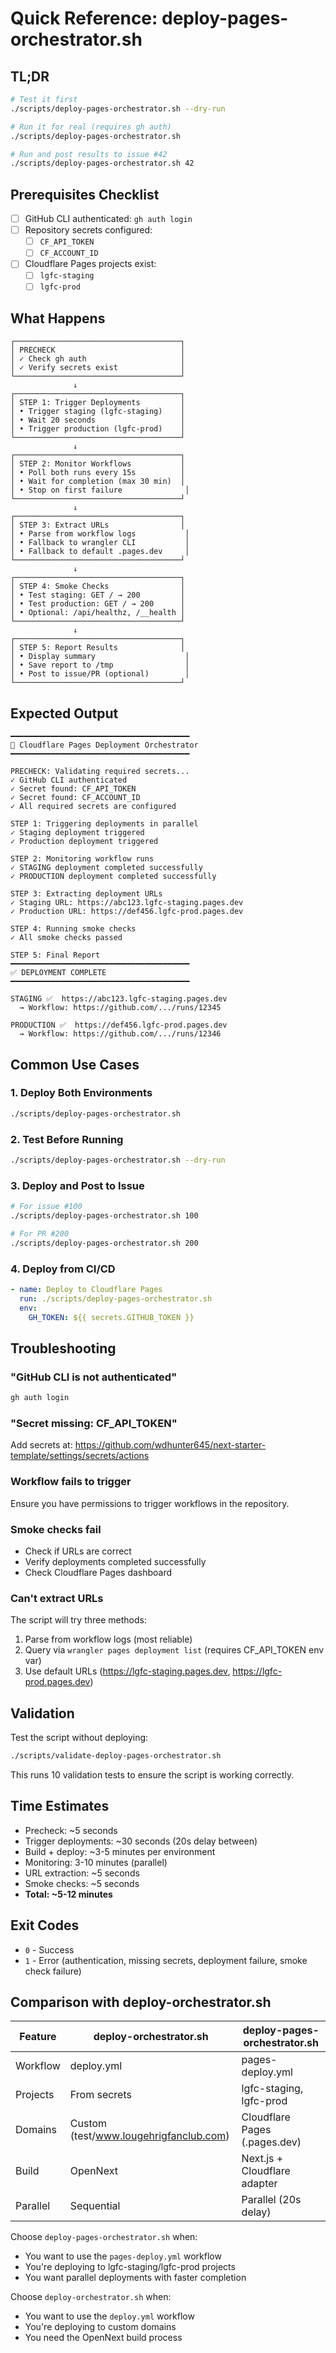 # Quick Reference: deploy-pages-orchestrator.sh

## TL;DR

```bash
# Test it first
./scripts/deploy-pages-orchestrator.sh --dry-run

# Run it for real (requires gh auth)
./scripts/deploy-pages-orchestrator.sh

# Run and post results to issue #42
./scripts/deploy-pages-orchestrator.sh 42
```

## Prerequisites Checklist

- [ ] GitHub CLI authenticated: `gh auth login`
- [ ] Repository secrets configured:
  - [ ] `CF_API_TOKEN`
  - [ ] `CF_ACCOUNT_ID`
- [ ] Cloudflare Pages projects exist:
  - [ ] `lgfc-staging`
  - [ ] `lgfc-prod`

## What Happens

```
┌─────────────────────────────────────┐
│ PRECHECK                            │
│ ✓ Check gh auth                     │
│ ✓ Verify secrets exist              │
└─────────────────────────────────────┘
              ↓
┌─────────────────────────────────────┐
│ STEP 1: Trigger Deployments         │
│ • Trigger staging (lgfc-staging)    │
│ • Wait 20 seconds                   │
│ • Trigger production (lgfc-prod)    │
└─────────────────────────────────────┘
              ↓
┌─────────────────────────────────────┐
│ STEP 2: Monitor Workflows           │
│ • Poll both runs every 15s          │
│ • Wait for completion (max 30 min)  │
│ • Stop on first failure              │
└─────────────────────────────────────┘
              ↓
┌─────────────────────────────────────┐
│ STEP 3: Extract URLs                │
│ • Parse from workflow logs           │
│ • Fallback to wrangler CLI           │
│ • Fallback to default .pages.dev     │
└─────────────────────────────────────┘
              ↓
┌─────────────────────────────────────┐
│ STEP 4: Smoke Checks                │
│ • Test staging: GET / → 200         │
│ • Test production: GET / → 200      │
│ • Optional: /api/healthz, /__health │
└─────────────────────────────────────┘
              ↓
┌─────────────────────────────────────┐
│ STEP 5: Report Results              │
│ • Display summary                    │
│ • Save report to /tmp                │
│ • Post to issue/PR (optional)        │
└─────────────────────────────────────┘
```

## Expected Output

```
━━━━━━━━━━━━━━━━━━━━━━━━━━━━━━━━━━━━━━━━
🚀 Cloudflare Pages Deployment Orchestrator
━━━━━━━━━━━━━━━━━━━━━━━━━━━━━━━━━━━━━━━━

PRECHECK: Validating required secrets...
✓ GitHub CLI authenticated
✓ Secret found: CF_API_TOKEN
✓ Secret found: CF_ACCOUNT_ID
✓ All required secrets are configured

STEP 1: Triggering deployments in parallel
✓ Staging deployment triggered
✓ Production deployment triggered

STEP 2: Monitoring workflow runs
✓ STAGING deployment completed successfully
✓ PRODUCTION deployment completed successfully

STEP 3: Extracting deployment URLs
✓ Staging URL: https://abc123.lgfc-staging.pages.dev
✓ Production URL: https://def456.lgfc-prod.pages.dev

STEP 4: Running smoke checks
✓ All smoke checks passed

STEP 5: Final Report
━━━━━━━━━━━━━━━━━━━━━━━━━━━━━━━━━━━━━━━━
✅ DEPLOYMENT COMPLETE
━━━━━━━━━━━━━━━━━━━━━━━━━━━━━━━━━━━━━━━━

STAGING ✅  https://abc123.lgfc-staging.pages.dev
  → Workflow: https://github.com/.../runs/12345

PRODUCTION ✅  https://def456.lgfc-prod.pages.dev
  → Workflow: https://github.com/.../runs/12346
```

## Common Use Cases

### 1. Deploy Both Environments

```bash
./scripts/deploy-pages-orchestrator.sh
```

### 2. Test Before Running

```bash
./scripts/deploy-pages-orchestrator.sh --dry-run
```

### 3. Deploy and Post to Issue

```bash
# For issue #100
./scripts/deploy-pages-orchestrator.sh 100

# For PR #200
./scripts/deploy-pages-orchestrator.sh 200
```

### 4. Deploy from CI/CD

```yaml
- name: Deploy to Cloudflare Pages
  run: ./scripts/deploy-pages-orchestrator.sh
  env:
    GH_TOKEN: ${{ secrets.GITHUB_TOKEN }}
```

## Troubleshooting

### "GitHub CLI is not authenticated"

```bash
gh auth login
```

### "Secret missing: CF_API_TOKEN"

Add secrets at: https://github.com/wdhunter645/next-starter-template/settings/secrets/actions

### Workflow fails to trigger

Ensure you have permissions to trigger workflows in the repository.

### Smoke checks fail

- Check if URLs are correct
- Verify deployments completed successfully
- Check Cloudflare Pages dashboard

### Can't extract URLs

The script will try three methods:
1. Parse from workflow logs (most reliable)
2. Query via `wrangler pages deployment list` (requires CF_API_TOKEN env var)
3. Use default URLs (https://lgfc-staging.pages.dev, https://lgfc-prod.pages.dev)

## Validation

Test the script without deploying:

```bash
./scripts/validate-deploy-pages-orchestrator.sh
```

This runs 10 validation tests to ensure the script is working correctly.

## Time Estimates

- Precheck: ~5 seconds
- Trigger deployments: ~30 seconds (20s delay between)
- Build + deploy: ~3-5 minutes per environment
- Monitoring: 3-10 minutes (parallel)
- URL extraction: ~5 seconds
- Smoke checks: ~5 seconds
- **Total: ~5-12 minutes**

## Exit Codes

- `0` - Success
- `1` - Error (authentication, missing secrets, deployment failure, smoke check failure)

## Comparison with deploy-orchestrator.sh

| Feature | deploy-orchestrator.sh | deploy-pages-orchestrator.sh |
|---------|------------------------|------------------------------|
| Workflow | deploy.yml | pages-deploy.yml |
| Projects | From secrets | lgfc-staging, lgfc-prod |
| Domains | Custom (test/www.lougehrigfanclub.com) | Cloudflare Pages (.pages.dev) |
| Build | OpenNext | Next.js + Cloudflare adapter |
| Parallel | Sequential | Parallel (20s delay) |

Choose `deploy-pages-orchestrator.sh` when:
- You want to use the `pages-deploy.yml` workflow
- You're deploying to lgfc-staging/lgfc-prod projects
- You want parallel deployments with faster completion

Choose `deploy-orchestrator.sh` when:
- You want to use the `deploy.yml` workflow
- You're deploying to custom domains
- You need the OpenNext build process
